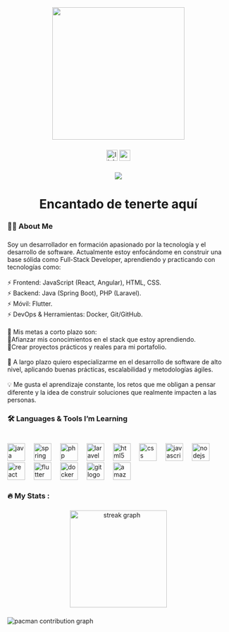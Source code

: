 <div align="center">
  <img height="300" src="https://www.shutterstock.com/shutterstock/videos/3592539909/thumb/8.jpg?ip=x480"  />
</div>

###

<div align="center">
  <img src="https://img.shields.io/static/v1?message=LinkedIn&logo=linkedin&label=&color=0077B5&logoColor=white&labelColor=&style=for-the-badge" height="25" alt="linkedin logo"  />
  <img src="https://img.shields.io/static/v1?message=Gmail&logo=gmail&label=&color=D14836&logoColor=white&labelColor=&style=for-the-badge" height="25" alt="gmail logo"  />
</div>

###

<div align="center">
  <img src="https://visitor-badge.laobi.icu/badge?page_id=Maycolgaray.Maycolgaray&"  />
</div>

###

<h1 align="center">Encantado de tenerte aquí</h1>

###

<h3 align="left">👩‍💻  About Me</h3>

###

<p align="left">Soy un desarrollador en formación apasionado por la tecnología y el desarrollo de software. Actualmente estoy enfocándome en construir una base sólida como Full-Stack Developer, aprendiendo y practicando con tecnologías como:<br><br>⚡ Frontend: JavaScript (React, Angular), HTML, CSS.<br>⚡ Backend: Java (Spring Boot), PHP (Laravel).<br>⚡ Móvil: Flutter.<br>⚡ DevOps & Herramientas: Docker, Git/GitHub.<br><br>📌 Mis metas a corto plazo son:<br>🎯Afianzar mis conocimientos en el stack que estoy aprendiendo.<br>🧩Crear proyectos prácticos y reales para mi portafolio.<br><br>🌱 A largo plazo quiero especializarme en el desarrollo de software de alto nivel, aplicando buenas prácticas, escalabilidad y metodologías ágiles.<br><br>💡 Me gusta el aprendizaje constante, los retos que me obligan a pensar diferente y la idea de construir soluciones que realmente impacten a las personas.</p>

###

<h3 align="left">🛠️ Languages & Tools I’m Learning</h3>

###

<br clear="both">

<div align="left">
  <img src="https://cdn.jsdelivr.net/gh/devicons/devicon/icons/java/java-original.svg" height="40" alt="java logo"  />
  <img width="12" />
  <img src="https://cdn.jsdelivr.net/gh/devicons/devicon/icons/spring/spring-original.svg" height="40" alt="spring logo"  />
  <img width="12" />
  <img src="https://cdn.jsdelivr.net/gh/devicons/devicon/icons/php/php-original.svg" height="40" alt="php logo"  />
  <img width="12" />
  <img src="https://cdn.jsdelivr.net/gh/devicons/devicon/icons/laravel/laravel-original-wordmark.svg" height="40" alt="laravel logo"  />
  <img width="12" />
  <img src="https://cdn.jsdelivr.net/gh/devicons/devicon/icons/html5/html5-original.svg" height="40" alt="html5 logo"  />
  <img width="12" />
  <img src="https://cdn.jsdelivr.net/gh/devicons/devicon/icons/css3/css3-original.svg" height="40" alt="css logo"  />
  <img width="12" />
  <img src="https://cdn.jsdelivr.net/gh/devicons/devicon/icons/javascript/javascript-original.svg" height="40" alt="javascript logo"  />
  <img width="12" />
  <img src="https://cdn.jsdelivr.net/gh/devicons/devicon/icons/nodejs/nodejs-original.svg" height="40" alt="nodejs logo"  />
  <img width="12" />
  <img src="https://cdn.jsdelivr.net/gh/devicons/devicon/icons/react/react-original.svg" height="40" alt="react logo"  />
  <img width="12" />
  <img src="https://cdn.jsdelivr.net/gh/devicons/devicon/icons/flutter/flutter-original.svg" height="40" alt="flutter logo"  />
  <img width="12" />
  <img src="https://cdn.jsdelivr.net/gh/devicons/devicon/icons/docker/docker-original.svg" height="40" alt="docker logo"  />
  <img width="12" />
  <img src="https://cdn.jsdelivr.net/gh/devicons/devicon/icons/git/git-original.svg" height="40" alt="git logo"  />
  <img width="12" />
  <img src="https://cdn.jsdelivr.net/gh/devicons/devicon/icons/amazonwebservices/amazonwebservices-original-wordmark.svg" height="40" alt="amazonwebservices logo"  />
</div>

###

<h3 align="left">🔥   My Stats :</h3>

###

<div align="center">
  <img src="https://streak-stats.demolab.com?user=Maycolgaray&locale=en&mode=daily&theme=dark&hide_border=false&border_radius=5&order=3" height="220" alt="streak graph"  />
</div>

###

<div align="left">
</div>

###

<picture>
  <source media="(prefers-color-scheme: dark)" srcset="https://raw.githubusercontent.com/Maycolgaray/Maycolgaray/output/pacman-contribution-graph-dark.svg">
  <source media="(prefers-color-scheme: light)" srcset="https://raw.githubusercontent.com/Maycolgaray/Maycolgaray/output/pacman-contribution-graph.svg">
  <img alt="pacman contribution graph" src="https://raw.githubusercontent.com/Maycolgaray/Maycolgaray/output/pacman-contribution-graph.svg">
</picture>

###
